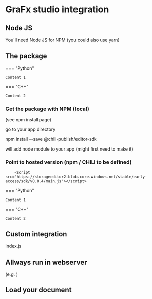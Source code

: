 # GraFx studio integration

## Node JS

You'll need Node JS for NPM
(you could also use yarn)

## The package

=== "Python"

	Content 1
	
=== "C++"
	
	Content 2


### Get the package with NPM (local)

(see npm install page)

go to your app directory

npm install --save @chili-publish/editor-sdk

will add node module to your app
(might first need to make it)

### Point to hosted version (npm / CHILI to be defined)

```
	<script src="https://storageeditor2.blob.core.windows.net/stable/early-access/sdk/v0.0.4/main.js"></script>

```

=== "Python"

	Content 1
	
=== "C++"
	
	Content 2



## Custom integration

index.js

## Allways run in webserver

(e.g. )

## Load your document


